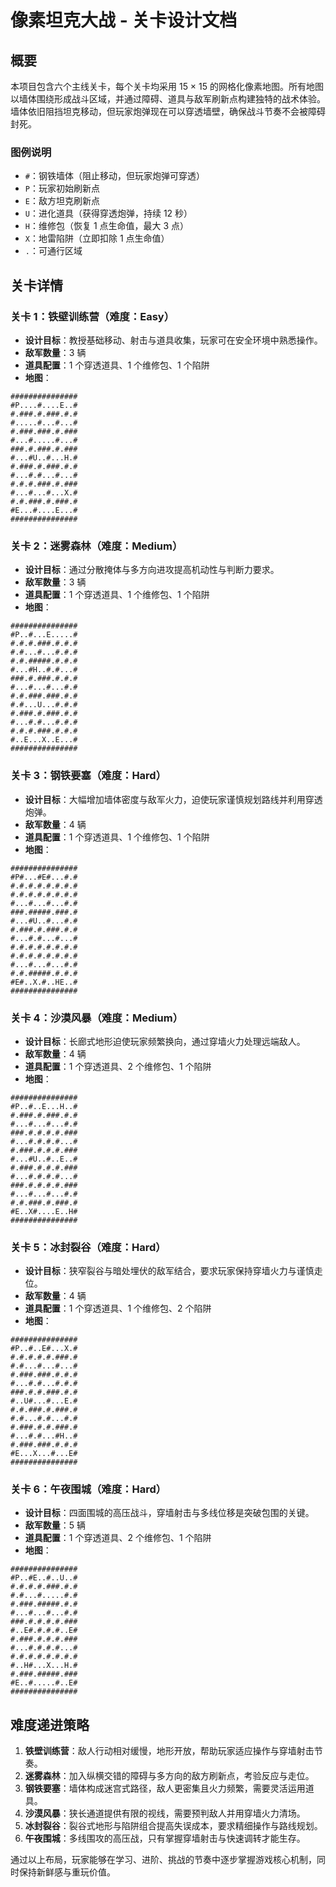 # 像素坦克大战 - 关卡设计文档

## 概要
本项目包含六个主线关卡，每个关卡均采用 15 × 15 的网格化像素地图。所有地图以墙体围绕形成战斗区域，并通过障碍、道具与敌军刷新点构建独特的战术体验。墙体依旧阻挡坦克移动，但玩家炮弹现在可以穿透墙壁，确保战斗节奏不会被障碍封死。

### 图例说明
- `#`：钢铁墙体（阻止移动，但玩家炮弹可穿透）
- `P`：玩家初始刷新点
- `E`：敌方坦克刷新点
- `U`：进化道具（获得穿透炮弹，持续 12 秒）
- `H`：维修包（恢复 1 点生命值，最大 3 点）
- `X`：地雷陷阱（立即扣除 1 点生命值）
- `.`：可通行区域

## 关卡详情

### 关卡 1：铁壁训练营（难度：Easy）
- **设计目标**：教授基础移动、射击与道具收集，玩家可在安全环境中熟悉操作。
- **敌军数量**：3 辆
- **道具配置**：1 个穿透道具、1 个维修包、1 个陷阱
- **地图**：
```
###############
#P....#....E..#
#.###.#.###.#.#
#.....#...#...#
#.###.###.#.###
#...#.....#...#
###.#.###.#.###
#...#U..#...H.#
#.###.#.###.#.#
#...#.#...#...#
#.#.#.###.#.###
#...#...#...X.#
#.#.###.#.###.#
#E...#....E...#
###############
```

### 关卡 2：迷雾森林（难度：Medium）
- **设计目标**：通过分散掩体与多方向进攻提高机动性与判断力要求。
- **敌军数量**：3 辆
- **道具配置**：1 个穿透道具、1 个维修包、1 个陷阱
- **地图**：
```
###############
#P..#...E.....#
#.#.#.###.#.#.#
#.#...#...#.#.#
#.#.#####.#.#.#
#...#H..#.#...#
###.#.###.#.#.#
#...#...#...#.#
#.#.###.###.#.#
#.#...U...#.#.#
#.###.#.###.#.#
#...#.#...#.#.#
#.#.#.###.#.#.#
#..E...X..E...#
###############
```

### 关卡 3：钢铁要塞（难度：Hard）
- **设计目标**：大幅增加墙体密度与敌军火力，迫使玩家谨慎规划路线并利用穿透炮弹。
- **敌军数量**：4 辆
- **道具配置**：1 个穿透道具、1 个维修包、1 个陷阱
- **地图**：
```
###############
#P#...#E#...#.#
#.#.#.#.#.#.#.#
#.#.#.#.#.#.#.#
#...#...#...#.#
###.#####.###.#
#...#U..#...#.#
#.###.#.###.#.#
#...#.#...#...#
#.#.#.#.#.#.#.#
#.#.#.#.#.#.#.#
#...#...#...#.#
#.#.#####.#.#.#
#E#..X.#..HE..#
###############
```

### 关卡 4：沙漠风暴（难度：Medium）
- **设计目标**：长廊式地形迫使玩家频繁换向，通过穿墙火力处理远端敌人。
- **敌军数量**：4 辆
- **道具配置**：1 个穿透道具、2 个维修包、1 个陷阱
- **地图**：
```
###############
#P..#..E...H..#
#.###.#.###.#.#
#...#...#...#.#
###.#.#.#.#.###
#...#.#.#.#...#
#.###.#.#.#.###
#...#U..#..E..#
#.###.#.#.#.###
#...#.#.#.#...#
###.#.#.#.#.###
#...#...#...#.#
#.#.###.#.###.#
#E..X#....E..H#
###############
```

### 关卡 5：冰封裂谷（难度：Hard）
- **设计目标**：狭窄裂谷与暗处埋伏的敌军结合，要求玩家保持穿墙火力与谨慎走位。
- **敌军数量**：4 辆
- **道具配置**：1 个穿透道具、1 个维修包、2 个陷阱
- **地图**：
```
###############
#P..#..E#...X.#
#.#.#.#.#.###.#
#.#...#...#...#
#.###.###.#.#.#
#...#.#...#.#.#
###.#.#.###.#.#
#..U#...#...E.#
#.#.###.#.###.#
#.#...#.#...#.#
#.###.#.#.###.#
#...#.#...#H..#
#.###.###.#.#.#
#E...X...#...E#
###############
```

### 关卡 6：午夜围城（难度：Hard）
- **设计目标**：四面围城的高压战斗，穿墙射击与多线位移是突破包围的关键。
- **敌军数量**：5 辆
- **道具配置**：1 个穿透道具、2 个维修包、1 个陷阱
- **地图**：
```
###############
#P..#E..#..U..#
#.#.#.#.###.#.#
#.#...#.....#.#
#.###.#####.#.#
#...#...#...#.#
###.#.#.#.#.###
#..E#.#.#.#..E#
#.###.#.#.#.###
#...#.#.#.#...#
#.#.#.#.#.#.#.#
#..H#...X...H.#
#.###.#####.###
#E..#.....#..E#
###############
```

## 难度递进策略
1. **铁壁训练营**：敌人行动相对缓慢，地形开放，帮助玩家适应操作与穿墙射击节奏。
2. **迷雾森林**：加入纵横交错的障碍与多方向的敌方刷新点，考验反应与走位。
3. **钢铁要塞**：墙体构成迷宫式路径，敌人更密集且火力频繁，需要灵活运用道具。
4. **沙漠风暴**：狭长通道提供有限的视线，需要预判敌人并用穿墙火力清场。
5. **冰封裂谷**：裂谷式地形与陷阱组合提高失误成本，要求精细操作与路线规划。
6. **午夜围城**：多线围攻的高压战，只有掌握穿墙射击与快速调转才能生存。

通过以上布局，玩家能够在学习、进阶、挑战的节奏中逐步掌握游戏核心机制，同时保持新鲜感与重玩价值。
